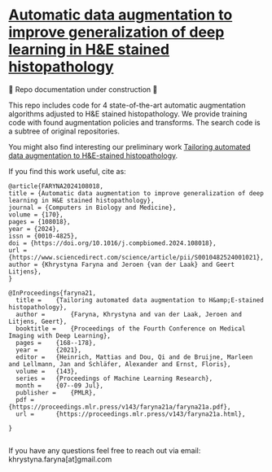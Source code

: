 # [Automatic data augmentation to improve generalization of deep learning in H&E stained histopathology](https://www.sciencedirect.com/science/article/pii/S0010482524001021)


🚧 Repo documentation under construction 🚧


This repo includes code for 4 state-of-the-art automatic augmentation algorithms adjusted to H&E stained histopathology. We provide training code with found augmentation policies and transforms. The search code is a subtree of original repositories. 

You might also find interesting our preliminary work [Tailoring automated data augmentation to H&E-stained histopathology](https://github.com/DIAGNijmegen/pathology-he-auto-augment).


If you find this work useful, cite as:

```
@article{FARYNA2024108018,
title = {Automatic data augmentation to improve generalization of deep learning in H&E stained histopathology},
journal = {Computers in Biology and Medicine},
volume = {170},
pages = {108018},
year = {2024},
issn = {0010-4825},
doi = {https://doi.org/10.1016/j.compbiomed.2024.108018},
url = {https://www.sciencedirect.com/science/article/pii/S0010482524001021},
author = {Khrystyna Faryna and Jeroen {van der Laak} and Geert Litjens},
}

@InProceedings{faryna21,
  title = 	 {Tailoring automated data augmentation to H&amp;E-stained histopathology},
  author =       {Faryna, Khrystyna and van der Laak, Jeroen and Litjens, Geert},
  booktitle = 	 {Proceedings of the Fourth Conference on Medical Imaging with Deep Learning},
  pages = 	 {168--178},
  year = 	 {2021},
  editor = 	 {Heinrich, Mattias and Dou, Qi and de Bruijne, Marleen and Lellmann, Jan and Schläfer, Alexander and Ernst, Floris},
  volume = 	 {143},
  series = 	 {Proceedings of Machine Learning Research},
  month = 	 {07--09 Jul},
  publisher =    {PMLR},
  pdf = 	 {https://proceedings.mlr.press/v143/faryna21a/faryna21a.pdf},
  url = 	 {https://proceedings.mlr.press/v143/faryna21a.html},

}


```
If you have any questions feel free to reach out via email: khrystyna.faryna[at]gmail.com
